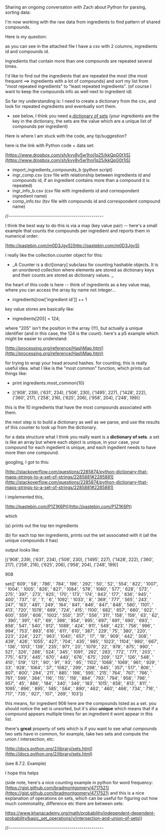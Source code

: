 
Sharing an ongoing conversation with Zach about Python for parsing, sorting data:

I'm now working with the raw data from ingredients to find pattern of shared compounds.

Here is my question:

as you can see in the attached file I have a csv with 2 columns, ingredients id and compounds id.

Ingredients that contain more than one compounds are repeated several times.

I'd like to find out the ingredients that are repeated the most (the most frequent ==> ingredients with a lot of compounds) and sort my list from "most repeated ingredients" to "least repeated ingredients". (of course I want to keep the compounds info as well next to ingredient id)

So far my understanding is: I need to create a dictionary from the csv, and look for repeated ingredients and eventually sort them.

*   see below, I think you need a<u> dictionary of sets</u> (your ingredients are the key in the dictionary, the sets are the value which are a unique list of compounds per ingredient)

Here is where I am stuck with the code, any tip/suggestion?

here is the link with Python code + data set:

[https://www.dropbox.com/sh/kvy8y5w1hoj1q25/kkQpG0t1jS](https://www.dropbox.com/sh/kvy8y5w1hoj1q25/kkQpG0t1jS)

*   import_ingredients_compounds_b (python script)
*   ingr_comp.csv (csv file with relationship between ingredients id and compounds id, if an ingredient contains more than a compound it is repeated)
*   ingr_info_b.csv (csv file with ingredients id and correspondent ingredient name)
*   comp_info.tsv (tsv file with compounds id and correspondent compound name)

//------------------------------------------------

I think the best way to do this is via a map (key value pair) -- here's a small example that counts the compounds per ingredient and reports them in numerical order: 

[<a href='http://pastebin.com/m0D3JgyS'/>http://pastebin.com/m0D3JgyS](http://pastebin.com/m0D3JgyS)</a>

I really like the collection.counter object for this: 

*   _A Counter is a dict[ionary] subclass for counting hashable objects. It is an unordered collection where elements are stored as dictionary keys and their counts are stored as dictionary values. _

the heart of this code is here -- think of ingredients as a key value map, where you can access the array by name not integer...  

*   ingredients[row['ingredient id']] += 1

key value stores are basically like: 

*   ingredients[205] = 124;

where "205" isn't the position in the array (!!!), but actually a unique identifier (and in this case, the 124 is the count).  here's a p5 example which might be easier to understand: 

[<a href='http://processing.org/reference/HashMap.html'/>http://processing.org/reference/HashMap.html](http://processing.org/reference/HashMap.html)</a>

for trying to wrap your head around hashes.  for counting, this is really useful idea.  what I like is the "most common" function, which prints out things like: 

*   print ingredients.most_common(10)

*   [('908', 239), ('631', 234), ('506', 230), ('1495', 227), ('1428', 222), ('360', 217), ('258', 216), ('625', 206), ('958', 204), ('248', 199)]

this is the 10 ingredients that have the most compounds associated with them. 

the next step is to build a dictionary as well as we parse, and use the results of this counter to look up from the dictionary. 

for a data structure what I think you really want is a **dictionary of sets**.  a set is like an array but where each object is unique, in your case, your compound for each ingedient is unique, and each ingedient needs to have more then one compound. 

googling, I got to this: 

[<a href='http://stackoverflow.com/questions/2285874/python-dictionary-that-maps-strings-to-a-set-of-strings/2285881#2285881'/>http://stackoverflow.com/questions/2285874/python-dictionary-that-maps-strings-to-a-set-of-strings/2285881#2285881](http://stackoverflow.com/questions/2285874/python-dictionary-that-maps-strings-to-a-set-of-strings/2285881#2285881)</a>

I implemented this, 

[<a href='http://pastebin.com/P1Z1K6Pt'/>http://pastebin.com/P1Z1K6Pt](http://pastebin.com/P1Z1K6Pt)</a>

which 

(a) prints out the top ten ingredients

(b) for each top ten ingredients, prints out the set associated with it (all the unique compounds it has)

output looks like: 

[('908', 239), ('631', 234), ('506', 230), ('1495', 227), ('1428', 222), ('360', 217), ('258', 216), ('625', 206), ('958', 204), ('248', 199)]

908

set([' 609', ' 58', ' 786', ' 784', ' 196', ' 292', ' 50', ' 52', ' 554', ' 822', ' 1007', ' 1004', ' 1005', ' 826', ' 827', ' 1084', ' 578', ' 1080', ' 577', ' 628', ' 573', ' 275', ' 397', ' 273', ' 925', ' 170', ' 173', ' 174', ' 943', ' 177', ' 836', ' 945', ' 400', ' 737', ' 0', ' 1', ' 6', ' 1092', ' 1033', ' 8', ' 369', ' 777', ' 565', ' 243', ' 247', ' 163', ' 481', ' 249', ' 164', ' 841', ' 846', ' 847', ' 848', ' 580', ' 1101', ' 413', ' 720', ' 1078', ' 689', ' 724', ' 415', ' 1100', ' 682', ' 857', ' 680', ' 922', ' 600', ' 559', ' 606', ' 1002', ' 550', ' 317', ' 556', ' 311', ' 158', ' 159', ' 63', ' 62', ' 390', ' 391', ' 67', ' 69', ' 398', ' 954', ' 995', ' 697', ' 691', ' 690', ' 693', ' 858', ' 541', ' 540', ' 912', ' 1089', ' 424', ' 911', ' 549', ' 423', ' 756', ' 996', ' 994', ' 753', ' 893', ' 616', ' 611', ' 610', ' 387', ' 229', ' 75', ' 380', ' 220', ' 223', ' 224', ' 227', ' 963', ' 1040', ' 657', ' 17', ' 19', ' 909', ' 442', ' 308', ' 439', ' 426', ' 1055', ' 427', ' 704', ' 435', ' 985', ' 1023', ' 1104', ' 980', ' 667', ' 136', ' 1013', ' 139', ' 235', ' 971', ' 20', ' 1079', ' 22', ' 978', ' 875', ' 990', ' 521', ' 326', ' 288', ' 524', ' 345', ' 1091', ' 282', ' 283', ' 772', ' 771', ' 203', ' 775', ' 673', ' 445', ' 670', ' 440', ' 676', ' 675', ' 209', ' 127', ' 126', ' 548', ' 410', ' 519', ' 121', ' 90', ' 91', ' 93', ' 95', ' 1102', ' 1068', ' 1069', ' 961', ' 929', ' 33', ' 928', ' 1064', ' 37', ' 1082', ' 299', ' 298', ' 645', ' 357', ' 517', ' 806', ' 807', ' 800', ' 294', ' 211', ' 885', ' 198', ' 595', ' 215', ' 764', ' 767', ' 766', ' 761', ' 599', ' 384', ' 116', ' 115', ' 118', ' 884', ' 793', ' 794', ' 958', ' 798', ' 957', ' 45', ' 886', ' 184', ' 340', ' 346', ' 183', ' 1015', ' 658', ' 813', ' 811', ' 1095', ' 896', ' 895', ' 585', ' 584', ' 890', ' 462', ' 460', ' 466', ' 734', ' 716', ' 717', ' 735', ' 927', ' 107', ' 269', ' 103'])

this means, for ingredient 908 here are the compounds listed as a set.  you should notice the set is unsorted, but it's also **unique** which means that if a compound appears multiple times for an ingredient it wont appear in this list.

there's **great** property of sets which is if you want to see what compounds two sets have in common, for example, take two sets and compute the union / intersection, etc: 

[<a href='http://docs.python.org/2/library/sets.html'/>http://docs.python.org/2/library/sets.html](http://docs.python.org/2/library/sets.html)</a>

(see 8.7.2. Example) 

I hope this helps

(side note, here's a nice counting example in python for word frequency: [<a href='https://gist.github.com/bradmontgomery/4717521'/>https://gist.github.com/bradmontgomery/4717521](https://gist.github.com/bradmontgomery/4717521)</a>  and this is a nice explanation of operations on sets, which can be useful for figuring out how much commonality, difference etc there are between sets: 

[https://www.khanacademy.org/math/probability/independent-dependent-probability/basic_set_operations/v/intersection-and-union-of-sets)](https://www.khanacademy.org/math/probability/independent-dependent-probability/basic_set_operations/v/intersection-and-union-of-sets))

//------------------------------------------------
